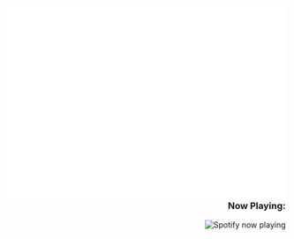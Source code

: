<picture>
 	<source media="(prefers-color-scheme: light)" srcset="contents-light.svg">
	<img align="left" src="contents-dark.svg" width="650" height="350" alt="hack to get css in my readme, go look at the contents of the svg">
</picture>
<h3 align="right">Now Playing:</h3>
<picture>
  <img align="right" src="http://198.251.72.167:3000/now-playing/q?uid=dbk14o835nlda15nnema5xl5z" alt="Spotify now playing" style="float: right;" />
 </picture>




